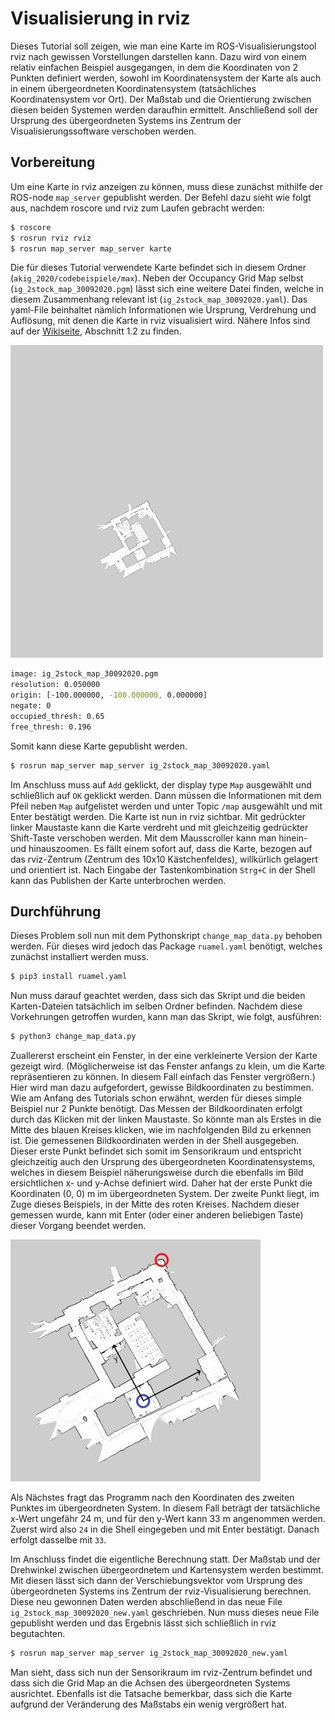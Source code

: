# Visualisierung in rviz

Dieses Tutorial soll zeigen, wie man eine Karte im ROS-Visualisierungstool rviz nach gewissen Vorstellungen darstellen kann. Dazu wird von einem relativ einfachen Beispiel ausgegangen, in dem die Koordinaten von 2 Punkten definiert werden, sowohl im Koordinatensystem der Karte als auch in einem übergeordneten Koordinatensystem (tatsächliches Koordinatensystem vor Ort). Der Maßstab und die Orientierung zwischen diesen beiden Systemen werden daraufhin ermittelt. Anschließend soll der Ursprung des übergeordneten Systems ins Zentrum der Visualisierungssoftware verschoben werden.

## Vorbereitung

Um eine Karte in rviz anzeigen zu können, muss diese zunächst mithilfe der ROS-node `map_server` gepublisht werden. Der Befehl dazu sieht wie folgt aus, nachdem roscore und rviz zum Laufen gebracht werden:
```bash
$ roscore
$ rosrun rviz rviz
$ rosrun map_server map_server karte
```

Die für dieses Tutorial verwendete Karte befindet sich in diesem Ordner (`akig_2020/codebeispiele/max`). Neben der Occupancy Grid Map selbst (`ig_2stock_map_30092020.pgm`) lässt sich eine weitere Datei finden, welche in diesem Zusammenhang relevant ist (`ig_2stock_map_30092020.yaml`). Das yaml-File beinhaltet nämlich Informationen wie Ursprung, Verdrehung und Auflösung, mit denen die Karte in rviz visualisiert wird. Nähere Infos sind auf der [Wikiseite](http://wiki.ros.org/map_server), Abschnitt 1.2 zu finden.

![img](images/ig_2stock_map_30092020.jpg)
```bash
image: ig_2stock_map_30092020.pgm
resolution: 0.050000
origin: [-100.000000, -100.000000, 0.000000]
negate: 0
occupied_thresh: 0.65
free_thresh: 0.196
```

Somit kann diese Karte gepublisht werden.
```bash
$ rosrun map_server map_server ig_2stock_map_30092020.yaml
```

Im Anschluss muss auf `Add` geklickt, der display type `Map` ausgewählt und schließlich auf `OK` geklickt werden. Dann müssen die Informationen mit dem Pfeil neben `Map` aufgelistet werden und unter Topic `/map` ausgewählt und mit Enter bestätigt werden. Die Karte ist nun in rviz sichtbar. Mit gedrückter linker Maustaste kann die Karte verdreht und mit gleichzeitig gedrückter Shift-Taste verschoben werden. Mit dem Mausscroller kann man hinein- und hinauszoomen. Es fällt einem sofort auf, dass die Karte, bezogen auf das rviz-Zentrum (Zentrum des 10x10 Kästchenfeldes), willkürlich gelagert und orientiert ist. Nach Eingabe der Tastenkombination `Strg+C` in der Shell kann das Publishen der Karte unterbrochen werden.

## Durchführung

Dieses Problem soll nun mit dem Pythonskript `change_map_data.py` behoben werden. Für dieses wird jedoch das Package `ruamel.yaml` benötigt, welches zunächst installiert werden muss.
```bash
$ pip3 install ruamel.yaml
```

Nun muss darauf geachtet werden, dass sich das Skript und die beiden Karten-Dateien tatsächlich im selben Ordner befinden. Nachdem diese Vorkehrungen getroffen wurden, kann man das Skript, wie folgt, ausführen:
```bash
$ python3 change_map_data.py
```

Zuallererst erscheint ein Fenster, in der eine verkleinerte Version der Karte gezeigt wird. (Möglicherweise ist das Fenster anfangs zu klein, um die Karte repräsentieren zu können. In diesem Fall einfach das Fenster vergrößern.) Hier wird man dazu aufgefordert, gewisse Bildkoordinaten zu bestimmen. Wie am Anfang des Tutorials schon erwähnt, werden für dieses simple Beispiel nur 2 Punkte benötigt. Das Messen der Bildkoordinaten erfolgt durch das Klicken mit der linken Maustaste. So könnte man als Erstes in die Mitte des blauen Kreises klicken, wie im nachfolgenden Bild zu erkennen ist. Die gemessenen Bildkoordinaten werden in der Shell ausgegeben. Dieser erste Punkt befindet sich somit im Sensorikraum und entspricht gleichzeitig auch den Ursprung des übergeordneten Koordinatensystems, welches in diesem Beispiel näherungsweise durch die ebenfalls im Bild ersichtlichen x- und y-Achse definiert wird. Daher hat der erste Punkt die Koordinaten (0, 0) m im übergeordneten System. Der zweite Punkt liegt, im Zuge dieses Beispiels, in der Mitte des roten Kreises. Nachdem dieser gemessen wurde, kann mit Enter (oder einer anderen beliebigen Taste) dieser Vorgang beendet werden.

![img](images/map_edit.jpg)

Als Nächstes fragt das Programm nach den Koordinaten des zweiten Punktes im übergeordneten System. In diesem Fall beträgt der tatsächliche x-Wert ungefähr 24 m, und für den y-Wert kann 33 m angenommen werden. Zuerst wird also `24` in die Shell eingegeben und mit Enter bestätigt. Danach erfolgt dasselbe mit `33`.

Im Anschluss findet die eigentliche Berechnung statt. Der Maßstab und der Drehwinkel zwischen übergeordnetem und Kartensystem werden bestimmt. Mit diesen lässt sich dann der Verschiebungsvektor vom Ursprung des übergeordneten Systems ins Zentrum der rviz-Visualisierung berechnen. Diese neu gewonnen Daten werden abschließend in das neue File `ig_2stock_map_30092020_new.yaml` geschrieben. Nun muss dieses neue File gepublisht werden und das Ergebnis lässt sich schließlich in rviz begutachten.
```bash
$ rosrun map_server map_server ig_2stock_map_30092020_new.yaml
```

Man sieht, dass sich nun der Sensorikraum im rviz-Zentrum befindet und dass sich die Grid Map an die Achsen des übergeordneten Systems ausrichtet. Ebenfalls ist die Tatsache bemerkbar, dass sich die Karte aufgrund der Veränderung des Maßstabs ein wenig vergrößert hat.


